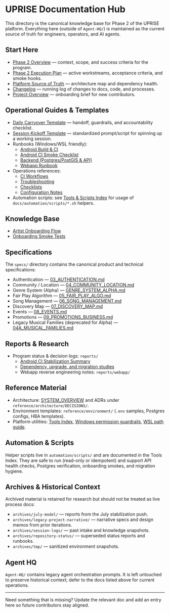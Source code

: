 # UPRISE Documentation Hub

This directory is the canonical knowledge base for Phase 2 of the UPRISE platform. Everything here (outside of `Agent-HQ/`) is maintained as the current source of truth for engineers, operators, and AI agents.

## Start Here
- [Phase 2 Overview](overview/PHASE2_OVERVIEW.md) — context, scope, and success criteria for the program.
- [Phase 2 Execution Plan](overview/PHASE2_EXECUTION_PLAN.md) — active workstreams, acceptance criteria, and smoke hooks.
- [Platform Source of Truth](overview/PLATFORM_SOURCE_OF_TRUTH.md) — architecture map and dependency health.
- [Changelog](overview/CHANGELOG.md) — running log of changes to docs, code, and processes.
- [Project Overview](overview/PROJECT_OVERVIEW.md) — onboarding brief for new contributors.

## Operational Guides & Templates
- [Daily Carryover Template](templates/PHASE2_CARRYOVER_TEMPLATE.md) — handoff, guardrails, and accountability checklist.
- [Session Kickoff Template](templates/SESSION_KICKOFF_TEMPLATE.md) — standardized prompt/script for spinning up a working session.
- Runbooks (Windows/WSL friendly):
  - [Android Build & CI](guides/runbooks/android.md)
  - [Android CI Smoke Checklist](guides/runbooks/android_ci_smoke.md)
  - [Backend (Postgres/PostGIS & API)](guides/runbooks/backend.md)
  - [Webapp Runbook](guides/runbooks/web.md)
- Operations references:
  - [CI Workflows](operations/CI_WORKFLOWS.md)
  - [Troubleshooting](operations/TROUBLESHOOTING.md)
  - [Checklists](operations/CHECKLISTS.md)
  - [Configuration Notes](operations/CONFIG_NOTES.md)
- Automation scripts: see [Tools & Scripts Index](reference/TOOLS_INDEX.md) for usage of `docs/automation/scripts/*.sh` helpers.

## Knowledge Base
- [Artist Onboarding Flow](knowledge-base/ARTIST_ONBOARDING_FLOW.md)
- [Onboarding Smoke Tests](knowledge-base/ONBOARDING_SMOKES.md)

## Specifications
The `specs/` directory contains the canonical product and technical specifications:
- Authentication — [03_AUTHENTICATION.md](specs/03_AUTHENTICATION.md)
- Community / Location — [04_COMMUNITY_LOCATION.md](specs/04_COMMUNITY_LOCATION.md)
- Genre System (Alpha) — [GENRE_SYSTEM_ALPHA.md](specs/GENRE_SYSTEM_ALPHA.md)
- Fair Play Algorithm — [05_FAIR_PLAY_ALGO.md](specs/05_FAIR_PLAY_ALGO.md)
- Song Management — [06_SONG_MANAGEMENT.md](specs/06_SONG_MANAGEMENT.md)
- Discovery Map — [07_DISCOVERY_MAP.md](specs/07_DISCOVERY_MAP.md)
- Events — [08_EVENTS.md](specs/08_EVENTS.md)
- Promotions — [09_PROMOTIONS_BUSINESS.md](specs/09_PROMOTIONS_BUSINESS.md)
- Legacy Musical Families (deprecated for Alpha) — [04A_MUSICAL_FAMILIES.md](specs/04A_MUSICAL_FAMILIES.md)

## Reports & Research
- Program status & decision logs: `reports/`
  - [Android CI Stabilization Summary](reports/pr-review-summary.md)
  - [Dependency, upgrade, and migration studies](reports/)
  - Webapp reverse engineering notes: `reports/webapp/`

## Reference Material
- Architecture: [SYSTEM_OVERVIEW](reference/architecture/SYSTEM_OVERVIEW.md) and ADRs under `reference/architecture/DECISIONS/`.
- Environment templates: `reference/environment/` (`.env` samples, Postgres configs, HBA templates).
- Platform utilities: [Tools Index](reference/TOOLS_INDEX.md), [Windows permission guardrails](reference/windows-permission-errors.md), [WSL path guide](reference/wsl-paths.md).

## Automation & Scripts
Helper scripts live in `automation/scripts/` and are documented in the Tools Index. They are safe to run (read-only or idempotent) and support API health checks, Postgres verification, onboarding smokes, and migration hygiene.

## Archives & Historical Context
Archived material is retained for research but should not be treated as live process docs:
- `archives/july-model/` — reports from the July stabilization push.
- `archives/legacy-project-narrative/` — narrative specs and design memos from prior iterations.
- `archives/session-logs/` — past intake and knowledge snapshots.
- `archives/repository-status/` — superseded status reports and runbooks.
- `archives/tmp/` — sanitized environment snapshots.

## Agent HQ
`Agent-HQ/` contains legacy agent orchestration prompts. It is left untouched to preserve historical context; defer to the docs listed above for current operations.

---
Need something that is missing? Update the relevant doc and add an entry here so future contributors stay aligned.
